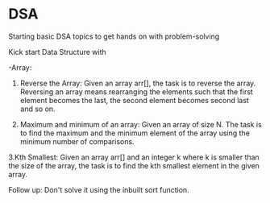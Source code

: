 # DSA
Starting basic DSA topics to get hands on with problem-solving

Kick start Data Structure with

-Array:
1. Reverse the Array: Given an array arr[], the task is to reverse the array. Reversing an array means rearranging the elements such that the first element becomes the last, the second element becomes second last and so on.


2. Maximum and minimum of an array: Given an array of size N. The task is to find the maximum and the minimum element of the array using the minimum number of comparisons.

3.Kth Smallest: Given an array arr[] and an integer k where k is smaller than the size of the array, the task is to find the kth smallest element in the given array.

Follow up: Don't solve it using the inbuilt sort function.